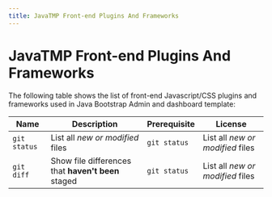 ```yaml
---
title: JavaTMP Front-end Plugins And Frameworks
---
```

# JavaTMP Front-end Plugins And Frameworks
The following table shows the list of front-end Javascript/CSS plugins and frameworks used in Java Bootstrap Admin and dashboard template: 

| Name | Description | Prerequisite | License |
| --- | --- | --- | --- |
| `git status` | List all *new or modified* files | `git status` | List all *new or modified* files |
| `git diff` | Show file differences that **haven't been** staged | `git status` | List all *new or modified* files |

